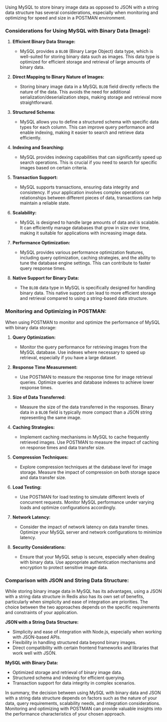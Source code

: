 Using MySQL to store binary image data as opposed to JSON with a string data structure has several considerations, especially when monitoring and optimizing for speed and size in a POSTMAN environment.

### Considerations for Using MySQL with Binary Data (Image):

1. **Efficient Binary Data Storage:**
   - MySQL provides a `BLOB` (Binary Large Object) data type, which is well-suited for storing binary data such as images. This data type is optimized for efficient storage and retrieval of large amounts of binary data.

2. **Direct Mapping to Binary Nature of Images:**
   - Storing binary image data in a MySQL `BLOB` field directly reflects the nature of the data. This avoids the need for additional serialization/deserialization steps, making storage and retrieval more straightforward.

3. **Structured Schema:**
   - MySQL allows you to define a structured schema with specific data types for each column. This can improve query performance and enable indexing, making it easier to search and retrieve data efficiently.

4. **Indexing and Searching:**
   - MySQL provides indexing capabilities that can significantly speed up search operations. This is crucial if you need to search for specific images based on certain criteria.

5. **Transaction Support:**
   - MySQL supports transactions, ensuring data integrity and consistency. If your application involves complex operations or relationships between different pieces of data, transactions can help maintain a reliable state.

6. **Scalability:**
   - MySQL is designed to handle large amounts of data and is scalable. It can efficiently manage databases that grow in size over time, making it suitable for applications with increasing image data.

7. **Performance Optimization:**
   - MySQL provides various performance optimization features, including query optimization, caching strategies, and the ability to tune the database engine settings. This can contribute to faster query response times.

8. **Native Support for Binary Data:**
   - The `BLOB` data type in MySQL is specifically designed for handling binary data. This native support can lead to more efficient storage and retrieval compared to using a string-based data structure.

### Monitoring and Optimizing in POSTMAN:

When using POSTMAN to monitor and optimize the performance of MySQL with binary data storage:

1. **Query Optimization:**
   - Monitor the query performance for retrieving images from the MySQL database. Use indexes where necessary to speed up retrieval, especially if you have a large dataset.

2. **Response Time Measurement:**
   - Use POSTMAN to measure the response time for image retrieval queries. Optimize queries and database indexes to achieve lower response times.

3. **Size of Data Transferred:**
   - Measure the size of the data transferred in the responses. Binary data in a `BLOB` field is typically more compact than a JSON string representing the same image.

4. **Caching Strategies:**
   - Implement caching mechanisms in MySQL to cache frequently retrieved images. Use POSTMAN to measure the impact of caching on response times and data transfer size.

5. **Compression Techniques:**
   - Explore compression techniques at the database level for image storage. Measure the impact of compression on both storage space and data transfer size.

6. **Load Testing:**
   - Use POSTMAN for load testing to simulate different levels of concurrent requests. Monitor MySQL performance under varying loads and optimize configurations accordingly.

7. **Network Latency:**
   - Consider the impact of network latency on data transfer times. Optimize your MySQL server and network configurations to minimize latency.

8. **Security Considerations:**
   - Ensure that your MySQL setup is secure, especially when dealing with binary data. Use appropriate authentication mechanisms and encryption to protect sensitive image data.

### Comparison with JSON and String Data Structure:

While storing binary image data in MySQL has its advantages, using a JSON with a string data structure in Redis also has its own set of benefits, particularly when simplicity and ease of integration are priorities. The choice between the two approaches depends on the specific requirements and constraints of your application.

**JSON with a String Data Structure:**
- Simplicity and ease of integration with Node.js, especially when working with JSON-based APIs.
- Flexibility in handling structured data beyond binary images.
- Direct compatibility with certain frontend frameworks and libraries that work well with JSON.

**MySQL with Binary Data:**
- Optimized storage and retrieval of binary image data.
- Structured schema and indexing for efficient querying.
- Transaction support for data integrity in complex scenarios.

In summary, the decision between using MySQL with binary data and JSON with a string data structure depends on factors such as the nature of your data, query requirements, scalability needs, and integration considerations. Monitoring and optimizing with POSTMAN can provide valuable insights into the performance characteristics of your chosen approach.
